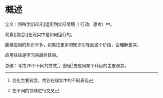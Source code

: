 # 概述
定义：将所学[[知识]]运用到实际情境（ 行动，思考）中。

观察[[信息]]在现实中是如何运行的。

能够应用的知识不多，如果把更多的知识引导到这个阶段，会理解更深。

应用往往是学习的最终目的。

总结：寻找20个不同的方式[^1]，途径[^2]去应用某个科目的主要观念。

[^1]: 变化主要观念，找到在现实中的不同表现
[^2]: 在不同的领域进行交叉